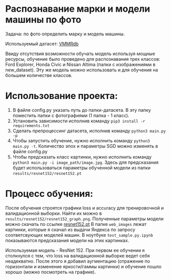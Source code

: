 # Распознавание марки и модели машины по фото
Задача: по фото определить марку и модель машины.

Используемый датасет: [VMMRdb](http://vmmrdb.cecsresearch.org/)

Ввиду отсутствия возможности обучать модель используя мощные ресурсы, обучение было проведено для распознавания трех классов: Ford Explorer, Honda Civic и Nissan Altima (папки с изображениями в new_dataset). Эту же модель можно использовать и для обучения на большем количестве классов.

# Использование проекта: 

  1) В файле config.py указать путь до папки-датасета. В эту папку поместить папки с фотографиями (1 папка - 1 класс).
  2) Установить зависимости исполнив команду ``` pip3 install -r requirements.txt ```
  3) Сделать препроцессинг датасета, исполнив команду ``` python3 main.py -p ```
  4) Чтобы запустить обучение, нужно исполнить команду ``` python3 main.py -t ```. Количество эпох и параметры SGD можно изменять в файле config.py
  5) Чтобы предсказать класс картинки, нужно исполнить команду ``` python3 main.py -i image_path/image.jpg ```. Здесь для предсказания будет использоваться параметры обученной модели из папки ``` results/resnet152/resnet152.pt ```
  
# Процесс обучения:
После обучения строятся графики loss и accuracy для тренировочной и валидационной выборки. Найти их можно в ``` results/resnet152/resnet152_graph.png ```. Полученные параметры модели можно скачать по ссылке [resnet152.pt](https://drive.google.com/file/d/1z8rokHI-2jjN9obpa9ZQ4Hgg-QwkjP2I/)
В папке ``` web_images ``` лежат картинки, которые я скачал из выдачи Яндекса по запросу соответсвующих моделей машин.
В ноутбуке ``` test_sample.py.ipynb ``` показываются предсказания модели на этих картинках.

Используемая модель - ResNet 152. При первом ее обучении я столкнулся с тем, что loss на валидационной выборке ведет себя неадекватно. 
После этого я добавил аугментацию (отражение по горизонтали и изменение яркости/гаммы картинки) и обучение пошло хорошо (можно посмотреть на графике).

